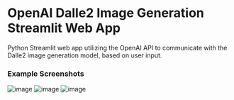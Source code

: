 # OpenAI Dalle2 Image Generation Streamlit Web App
Python Streamlit web app utilizing the OpenAI API to communicate with the Dalle2 image generation model, based on user input. 
### Example Screenshots
![image](https://github.com/petermartens98/OpenAI-Dalle2-Image-Generation-Streamli-Web-App/assets/87671757/8df714b8-9dab-40e0-9918-5163f7fc5141)
![image](https://github.com/petermartens98/OpenAI-Dalle2-Image-Generation-Streamli-Web-App/assets/87671757/d6003622-eaad-40e5-ac6e-03690ec46103)
![image](https://github.com/petermartens98/OpenAI-Dalle2-Image-Generation-Streamli-Web-App/assets/87671757/71af315a-5fa1-4fb0-a254-0f5d2d7c917f)


